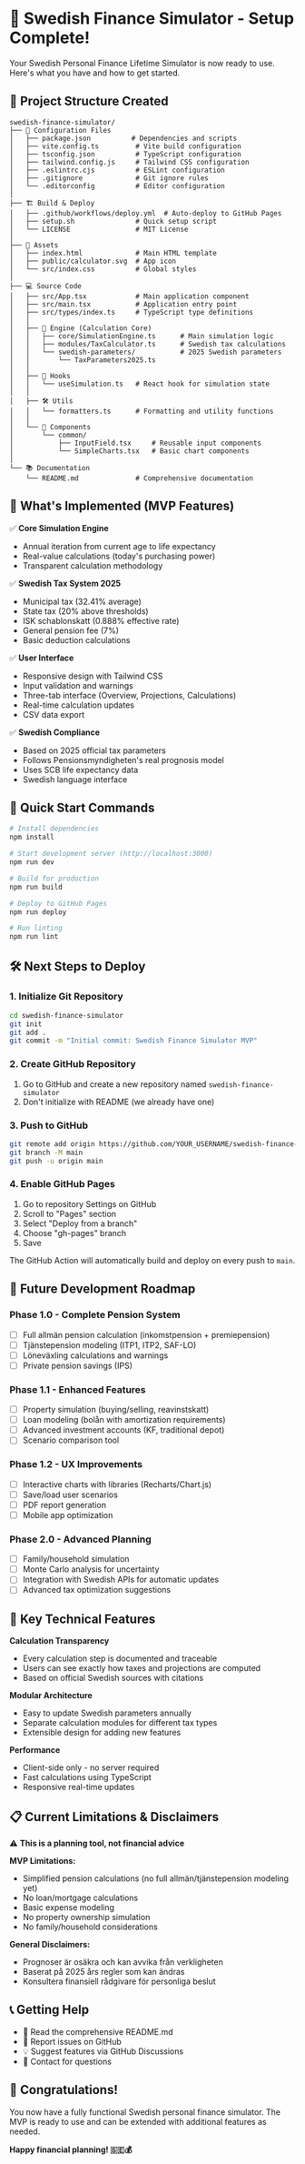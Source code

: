 # 🚀 Swedish Finance Simulator - Setup Complete!

Your Swedish Personal Finance Lifetime Simulator is now ready to use. Here's what you have and how to get started.

## 📁 Project Structure Created

```
swedish-finance-simulator/
├── 📄 Configuration Files
│   ├── package.json          # Dependencies and scripts
│   ├── vite.config.ts         # Vite build configuration
│   ├── tsconfig.json          # TypeScript configuration
│   ├── tailwind.config.js     # Tailwind CSS configuration
│   ├── .eslintrc.cjs          # ESLint configuration
│   ├── .gitignore             # Git ignore rules
│   └── .editorconfig          # Editor configuration
│
├── 🏗️ Build & Deploy
│   ├── .github/workflows/deploy.yml  # Auto-deploy to GitHub Pages
│   ├── setup.sh               # Quick setup script
│   └── LICENSE                # MIT License
│
├── 🎨 Assets
│   ├── index.html             # Main HTML template
│   ├── public/calculator.svg  # App icon
│   └── src/index.css          # Global styles
│
├── 💻 Source Code
│   ├── src/App.tsx            # Main application component
│   ├── src/main.tsx           # Application entry point
│   ├── src/types/index.ts     # TypeScript type definitions
│   │
│   ├── 🔧 Engine (Calculation Core)
│   │   ├── core/SimulationEngine.ts      # Main simulation logic
│   │   ├── modules/TaxCalculator.ts      # Swedish tax calculations
│   │   └── swedish-parameters/           # 2025 Swedish parameters
│   │       └── TaxParameters2025.ts
│   │
│   ├── 🎣 Hooks
│   │   └── useSimulation.ts   # React hook for simulation state
│   │
│   ├── 🛠️ Utils
│   │   └── formatters.ts      # Formatting and utility functions
│   │
│   └── 🧱 Components
│       └── common/
│           ├── InputField.tsx     # Reusable input components
│           └── SimpleCharts.tsx   # Basic chart components
│
└── 📚 Documentation
    └── README.md              # Comprehensive documentation
```

## 🎯 What's Implemented (MVP Features)

✅ **Core Simulation Engine**
- Annual iteration from current age to life expectancy
- Real-value calculations (today's purchasing power)
- Transparent calculation methodology

✅ **Swedish Tax System 2025**
- Municipal tax (32.41% average)
- State tax (20% above thresholds)
- ISK schablonskatt (0.888% effective rate)
- General pension fee (7%)
- Basic deduction calculations

✅ **User Interface**
- Responsive design with Tailwind CSS
- Input validation and warnings
- Three-tab interface (Overview, Projections, Calculations)
- Real-time calculation updates
- CSV data export

✅ **Swedish Compliance**
- Based on 2025 official tax parameters
- Follows Pensionsmyndigheten's real prognosis model
- Uses SCB life expectancy data
- Swedish language interface

## 🚀 Quick Start Commands

```bash
# Install dependencies
npm install

# Start development server (http://localhost:3000)
npm run dev

# Build for production
npm run build

# Deploy to GitHub Pages
npm run deploy

# Run linting
npm run lint
```

## 🛠️ Next Steps to Deploy

### 1. Initialize Git Repository
```bash
cd swedish-finance-simulator
git init
git add .
git commit -m "Initial commit: Swedish Finance Simulator MVP"
```

### 2. Create GitHub Repository
1. Go to GitHub and create a new repository named `swedish-finance-simulator`
2. Don't initialize with README (we already have one)

### 3. Push to GitHub
```bash
git remote add origin https://github.com/YOUR_USERNAME/swedish-finance-simulator.git
git branch -M main
git push -u origin main
```

### 4. Enable GitHub Pages
1. Go to repository Settings on GitHub
2. Scroll to "Pages" section
3. Select "Deploy from a branch"
4. Choose "gh-pages" branch
5. Save

The GitHub Action will automatically build and deploy on every push to `main`.

## 🔮 Future Development Roadmap

### Phase 1.0 - Complete Pension System
- [ ] Full allmän pension calculation (inkomstpension + premiepension)
- [ ] Tjänstepension modeling (ITP1, ITP2, SAF-LO)
- [ ] Löneväxling calculations and warnings
- [ ] Private pension savings (IPS)

### Phase 1.1 - Enhanced Features  
- [ ] Property simulation (buying/selling, reavinstskatt)
- [ ] Loan modeling (bolån with amortization requirements)
- [ ] Advanced investment accounts (KF, traditional depot)
- [ ] Scenario comparison tool

### Phase 1.2 - UX Improvements
- [ ] Interactive charts with libraries (Recharts/Chart.js)
- [ ] Save/load user scenarios
- [ ] PDF report generation
- [ ] Mobile app optimization

### Phase 2.0 - Advanced Planning
- [ ] Family/household simulation
- [ ] Monte Carlo analysis for uncertainty
- [ ] Integration with Swedish APIs for automatic updates
- [ ] Advanced tax optimization suggestions

## 🧮 Key Technical Features

**Calculation Transparency**
- Every calculation step is documented and traceable
- Users can see exactly how taxes and projections are computed
- Based on official Swedish sources with citations

**Modular Architecture**
- Easy to update Swedish parameters annually
- Separate calculation modules for different tax types
- Extensible design for adding new features

**Performance**
- Client-side only - no server required
- Fast calculations using TypeScript
- Responsive real-time updates

## 📋 Current Limitations & Disclaimers

⚠️ **This is a planning tool, not financial advice**

**MVP Limitations:**
- Simplified pension calculations (no full allmän/tjänstepension modeling yet)
- No loan/mortgage calculations
- Basic expense modeling
- No property ownership simulation
- No family/household considerations

**General Disclaimers:**
- Prognoser är osäkra och kan avvika från verkligheten
- Baserat på 2025 års regler som kan ändras
- Konsultera finansiell rådgivare för personliga beslut

## 📞 Getting Help

- 📖 Read the comprehensive README.md
- 🐛 Report issues on GitHub
- 💡 Suggest features via GitHub Discussions
- 📧 Contact for questions

## 🎉 Congratulations!

You now have a fully functional Swedish personal finance simulator. The MVP is ready to use and can be extended with additional features as needed.

**Happy financial planning! 🇸🇪💰**
